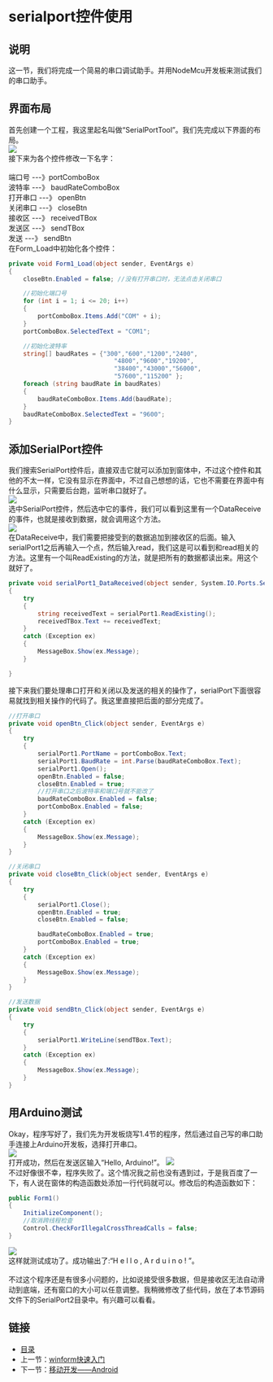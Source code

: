 # serialport控件使用
## 说明
这一节，我们将完成一个简易的串口调试助手。并用NodeMcu开发板来测试我们的串口助手。

## 界面布局
首先创建一个工程，我这里起名叫做“SerialPortTool”。我们先完成以下界面的布局。<br>
![](./imgs/2.2/2.2-1.png?raw=true)  <br>
接下来为各个控件修改一下名字：<br><br>
端口号	---》portComboBox<br>
波特率	---》	baudRateComboBox<br>
打开串口	---》	openBtn<br>
关闭串口	---》	closeBtn<br>
接收区	---》	receivedTBox<br>
发送区	---》	sendTBox<br>
发送	---》	sendBtn<br>
在Form_Load中初始化各个控件：<br>
``` csharp
private void Form1_Load(object sender, EventArgs e)
{
    closeBtn.Enabled = false; //没有打开串口时，无法点击关闭串口

    //初始化端口号
    for (int i = 1; i <= 20; i++)
    {
        portComboBox.Items.Add("COM" + i);
    }
    portComboBox.SelectedText = "COM1";

    //初始化波特率
    string[] baudRates = {"300","600","1200","2400",
                             "4800","9600","19200",
                             "38400","43000","56000",
                             "57600","115200" };
    foreach (string baudRate in baudRates)
    {
        baudRateComboBox.Items.Add(baudRate);
    }
    baudRateComboBox.SelectedText = "9600";
}
```
## 添加SerialPort控件
我们搜索SerialPort控件后，直接双击它就可以添加到窗体中，不过这个控件和其他的不太一样，它没有显示在界面中，不过自己想想的话，它也不需要在界面中有什么显示，只需要后台跑，监听串口就好了。<br>
![](./imgs/2.2/2.2-2.png?raw=true)  <br>
选中SerialPort控件，然后选中它的事件，我们可以看到这里有一个DataReceive的事件，也就是接收到数据，就会调用这个方法。<br>
![](./imgs/2.2/2.2-3.png?raw=true)  <br>
在DataReceive中，我们需要把接受到的数据追加到接收区的后面。输入serialPort1之后再输入一个点，然后输入read，我们这是可以看到和read相关的方法。这里有一个叫ReadExisting的方法，就是把所有的数据都读出来。用这个就好了。<br>
``` csharp
private void serialPort1_DataReceived(object sender, System.IO.Ports.SerialDataReceivedEventArgs e)
{
    try
    {
        string receivedText = serialPort1.ReadExisting();
        receivedTBox.Text += receivedText;
    }
    catch (Exception ex)
    {
        MessageBox.Show(ex.Message);
    }

}
```
接下来我们要处理串口打开和关闭以及发送的相关的操作了，serialPort下面很容易就找到相关操作的代码了。我这里直接把后面的部分完成了。
``` csharp
//打开串口
private void openBtn_Click(object sender, EventArgs e)
{
    try
    {
        serialPort1.PortName = portComboBox.Text;
        serialPort1.BaudRate = int.Parse(baudRateComboBox.Text);
        serialPort1.Open();
        openBtn.Enabled = false;
        closeBtn.Enabled = true;
        //打开串口之后波特率和端口号就不能改了
        baudRateComboBox.Enabled = false;
        portComboBox.Enabled = false;
    }
    catch (Exception ex)
    {
        MessageBox.Show(ex.Message);
    }
}

//关闭串口
private void closeBtn_Click(object sender, EventArgs e)
{
    try
    {
        serialPort1.Close();
        openBtn.Enabled = true;
        closeBtn.Enabled = false;

        baudRateComboBox.Enabled = true;
        portComboBox.Enabled = true;
    }
    catch (Exception ex)
    {
        MessageBox.Show(ex.Message);
    }
}

//发送数据
private void sendBtn_Click(object sender, EventArgs e)
{
    try
    {
        serialPort1.WriteLine(sendTBox.Text);
    }
    catch (Exception ex)
    {
        MessageBox.Show(ex.Message);
    }
}
```
## 用Arduino测试
Okay，程序写好了，我们先为开发板烧写1.4节的程序，然后通过自己写的串口助手连接上Arduino开发板，选择打开串口。<br>
![](./imgs/2.2/2.2-4.png)  <br>
打开成功，然后在发送区输入“Hello, Arduino!”。
![](./imgs/2.2/2.2-5.png)  <br>
不过好像很不幸，程序失败了。这个情况我之前也没有遇到过，于是我百度了一下，有人说在窗体的构造函数处添加一行代码就可以。修改后的构造函数如下：
``` csharp
public Form1()
{
    InitializeComponent();
    //取消跨线程检查
    Control.CheckForIllegalCrossThreadCalls = false;
}
```
![](./imgs/2.2/2.2-6.png)  <br>
这样就测试成功了。成功输出了:“H e l l o ,   A r d u i n o ! ”。<br><br>
不过这个程序还是有很多小问题的，比如说接受很多数据，但是接收区无法自动滑动到底端，还有窗口的大小可以任意调整。我稍微修改了些代码，放在了本节源码文件下的SerialPort2目录中。有兴趣可以看看。
## 链接
- [目录](directory.md)  
- 上一节：[winform快速入门](2.1.md)  
- 下一节：[移动开发——Android](3.0.md)
